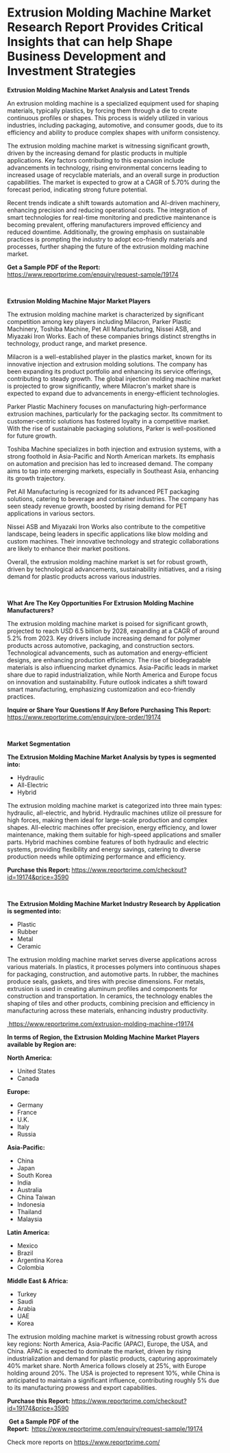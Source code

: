<p><h1>Extrusion Molding Machine Market Research Report Provides Critical Insights that can help Shape Business Development and Investment Strategies</h1></p><p><strong>Extrusion Molding Machine Market Analysis and Latest Trends</strong></p>
<p><p>An extrusion molding machine is a specialized equipment used for shaping materials, typically plastics, by forcing them through a die to create continuous profiles or shapes. This process is widely utilized in various industries, including packaging, automotive, and consumer goods, due to its efficiency and ability to produce complex shapes with uniform consistency.</p><p>The extrusion molding machine market is witnessing significant growth, driven by the increasing demand for plastic products in multiple applications. Key factors contributing to this expansion include advancements in technology, rising environmental concerns leading to increased usage of recyclable materials, and an overall surge in production capabilities. The market is expected to grow at a CAGR of 5.70% during the forecast period, indicating strong future potential.</p><p>Recent trends indicate a shift towards automation and AI-driven machinery, enhancing precision and reducing operational costs. The integration of smart technologies for real-time monitoring and predictive maintenance is becoming prevalent, offering manufacturers improved efficiency and reduced downtime. Additionally, the growing emphasis on sustainable practices is prompting the industry to adopt eco-friendly materials and processes, further shaping the future of the extrusion molding machine market.</p></p>
<p><strong>Get a Sample PDF of the Report:&nbsp;</strong> <a href="https://www.reportprime.com/enquiry/request-sample/19174?utm_campaign=3167&utm_medium=2&utm_source=Github&utm_content=ia&utm_term=19032025&utm_id=extrusion-molding-machine">https://www.reportprime.com/enquiry/request-sample/19174</a></p>
<p>&nbsp;</p>
<p><strong>Extrusion Molding Machine Major Market Players</strong></p>
<p><p>The extrusion molding machine market is characterized by significant competition among key players including Milacron, Parker Plastic Machinery, Toshiba Machine, Pet All Manufacturing, Nissei ASB, and Miyazaki Iron Works. Each of these companies brings distinct strengths in technology, product range, and market presence.</p><p>Milacron is a well-established player in the plastics market, known for its innovative injection and extrusion molding solutions. The company has been expanding its product portfolio and enhancing its service offerings, contributing to steady growth. The global injection molding machine market is projected to grow significantly, where Milacron's market share is expected to expand due to advancements in energy-efficient technologies.</p><p>Parker Plastic Machinery focuses on manufacturing high-performance extrusion machines, particularly for the packaging sector. Its commitment to customer-centric solutions has fostered loyalty in a competitive market. With the rise of sustainable packaging solutions, Parker is well-positioned for future growth.</p><p>Toshiba Machine specializes in both injection and extrusion systems, with a strong foothold in Asia-Pacific and North American markets. Its emphasis on automation and precision has led to increased demand. The company aims to tap into emerging markets, especially in Southeast Asia, enhancing its growth trajectory.</p><p>Pet All Manufacturing is recognized for its advanced PET packaging solutions, catering to beverage and container industries. The company has seen steady revenue growth, boosted by rising demand for PET applications in various sectors.</p><p>Nissei ASB and Miyazaki Iron Works also contribute to the competitive landscape, being leaders in specific applications like blow molding and custom machines. Their innovative technology and strategic collaborations are likely to enhance their market positions.</p><p>Overall, the extrusion molding machine market is set for robust growth, driven by technological advancements, sustainability initiatives, and a rising demand for plastic products across various industries.</p></p>
<p>&nbsp;</p>
<p><strong>What Are The Key Opportunities For Extrusion Molding Machine Manufacturers?</strong></p>
<p><p>The extrusion molding machine market is poised for significant growth, projected to reach USD 6.5 billion by 2028, expanding at a CAGR of around 5.2% from 2023. Key drivers include increasing demand for polymer products across automotive, packaging, and construction sectors. Technological advancements, such as automation and energy-efficient designs, are enhancing production efficiency. The rise of biodegradable materials is also influencing market dynamics. Asia-Pacific leads in market share due to rapid industrialization, while North America and Europe focus on innovation and sustainability. Future outlook indicates a shift toward smart manufacturing, emphasizing customization and eco-friendly practices.</p></p>
<p><strong>Inquire or Share Your Questions If Any Before Purchasing This Report:</strong> <a href="https://www.reportprime.com/enquiry/pre-order/19174?utm_campaign=3167&utm_medium=2&utm_source=Github&utm_content=ia&utm_term=19032025&utm_id=extrusion-molding-machine">https://www.reportprime.com/enquiry/pre-order/19174</a></p>
<p>&nbsp;</p>
<p><strong>Market Segmentation</strong></p>
<p><strong>The Extrusion Molding Machine Market Analysis by types is segmented into:</strong></p>
<p><ul><li>Hydraulic</li><li>All-Electric</li><li>Hybrid</li></ul></p>
<p><p>The extrusion molding machine market is categorized into three main types: hydraulic, all-electric, and hybrid. Hydraulic machines utilize oil pressure for high forces, making them ideal for large-scale production and complex shapes. All-electric machines offer precision, energy efficiency, and lower maintenance, making them suitable for high-speed applications and smaller parts. Hybrid machines combine features of both hydraulic and electric systems, providing flexibility and energy savings, catering to diverse production needs while optimizing performance and efficiency.</p></p>
<p><strong>Purchase this Report:&nbsp;</strong><a href="https://www.reportprime.com/checkout?id=19174&price=3590&utm_campaign=3167&utm_medium=2&utm_source=Github&utm_content=ia&utm_term=19032025&utm_id=extrusion-molding-machine">https://www.reportprime.com/checkout?id=19174&price=3590</a></p>
<p>&nbsp;</p>
<p><strong>The Extrusion Molding Machine Market Industry Research by Application is segmented into:</strong></p>
<p><ul><li>Plastic</li><li>Rubber</li><li>Metal</li><li>Ceramic</li></ul></p>
<p><p>The extrusion molding machine market serves diverse applications across various materials. In plastics, it processes polymers into continuous shapes for packaging, construction, and automotive parts. In rubber, the machines produce seals, gaskets, and tires with precise dimensions. For metals, extrusion is used in creating aluminum profiles and components for construction and transportation. In ceramics, the technology enables the shaping of tiles and other products, combining precision and efficiency in manufacturing across these materials, enhancing industry productivity.</p></p>
<p><a href="https://www.reportprime.com/extrusion-molding-machine-r19174?utm_campaign=3167&utm_medium=2&utm_source=Github&utm_content=ia&utm_term=19032025&utm_id=extrusion-molding-machine">&nbsp;https://www.reportprime.com/extrusion-molding-machine-r19174</a></p>
<p><strong>In terms of Region, the Extrusion Molding Machine Market Players available by Region are:</strong></p>
<p>
    <p> <strong> North America: </strong>
        <ul>
            <li>United States</li>
            <li>Canada</li>
        </ul>
        </p> 
    <p> <strong> Europe: </strong>
        <ul>
            <li>Germany</li>
            <li>France</li>
            <li>U.K.</li>
            <li>Italy</li>
            <li>Russia</li>
        </ul>
        </p> 
    <p> <strong> Asia-Pacific: </strong>
        <ul>
            <li>China</li>
            <li>Japan</li>
            <li>South Korea</li>
            <li>India</li>
            <li>Australia</li>
            <li>China Taiwan</li>
            <li>Indonesia</li>
            <li>Thailand</li>
            <li>Malaysia</li>
        </ul>
        </p> 
    <p> <strong> Latin America: </strong>
        <ul>
            <li>Mexico</li>
            <li>Brazil</li>
            <li>Argentina Korea</li>
            <li>Colombia</li>
        </ul>
        </p> 
    <p> <strong> Middle East & Africa: </strong>
        <ul>
            <li>Turkey</li>
            <li>Saudi</li>
            <li>Arabia</li>
            <li>UAE</li>
            <li>Korea</li>
        </ul>
    </p>
    </p>
<p><p>The extrusion molding machine market is witnessing robust growth across key regions: North America, Asia-Pacific (APAC), Europe, the USA, and China. APAC is expected to dominate the market, driven by rising industrialization and demand for plastic products, capturing approximately 40% market share. North America follows closely at 25%, with Europe holding around 20%. The USA is projected to represent 10%, while China is anticipated to maintain a significant influence, contributing roughly 5% due to its manufacturing prowess and export capabilities.</p></p>
<p><strong>Purchase this Report: </strong><a href="https://www.reportprime.com/checkout?id=19174&price=3590&utm_campaign=3167&utm_medium=2&utm_source=Github&utm_content=ia&utm_term=19032025&utm_id=extrusion-molding-machine">https://www.reportprime.com/checkout?id=19174&price=3590</a></p>
<p>&nbsp;<strong>Get a Sample PDF of the Report:&nbsp;&nbsp;</strong><a href="https://www.reportprime.com/enquiry/request-sample/19174?utm_campaign=3167&utm_medium=2&utm_source=Github&utm_content=ia&utm_term=19032025&utm_id=extrusion-molding-machine">https://www.reportprime.com/enquiry/request-sample/19174</a></p>
<p><strong></strong></p>
<p>Check more reports on <a href="https://www.reportprime.com/?utm_campaign=3167&utm_medium=2&utm_source=Github&utm_content=ia&utm_term=19032025&utm_id=extrusion-molding-machine">https://www.reportprime.com/</a></p>